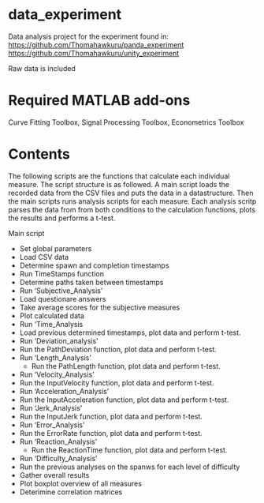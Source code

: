 # data_experiment
Data analysis project for the experiment found in:  
https://github.com/Thomahawkuru/panda_experiment  
https://github.com/Thomahawkuru/unity_experiment  

Raw data is included

# Required MATLAB add-ons
Curve Fitting Toolbox, Signal Processing Toolbox, Econometrics Toolbox

# Contents
The following scripts are the functions that calculate each individual measure. The script structure is as followed. A main script loads the recorded data from the CSV files and puts the data in a datastructure. Then the main scripts runs analysis scripts for each measure. Each analysis scritp parses the data from from both conditions to the calculation functions, plots the results and performs a t-test.

Main script
- Set global parameters
-	Load CSV data
-	Determine spawn and completion timestamps
  -	Run TimeStamps function
-	Determine paths taken between timestamps
-	Run ‘Subjective_Analysis’
   -	Load questionare answers
   -	Take average scores for the subjective measures
   -	Plot calculated data
-	Run ‘Time_Analysis
  -	Load previous determined timestamps, plot data and perform t-test.
-	Run ‘Deviation_analysis’
  -	Run the PathDeviation function, plot data and perform t-test.
- Run ‘Length_Analysis’
  -	Run the PathLength function, plot data and perform t-test.
-	Run ‘Velocity_Analysis’
  -	Run the InputVelocity function, plot data and perform t-test.
-	Run ‘Acceleration_Analysis’
  -	Run the InputAcceleration function, plot data and perform t-test.
-	Run ‘Jerk_Analysis’
  -	Run the InputJerk function, plot data and perform t-test.
-	Run ‘Error_Analysis’
  -	Run the ErrorRate function, plot data and perform t-test.
- Run ‘Reaction_Analysis’
  -	Run the ReactionTime function, plot data and perform t-test.
-	Run ‘Difficulty_Analysis’
  -	Run the previous analyses on the spanws for each level of difficulty
-	Gather overall results
  - Plot boxplot overview of all measures
  -	Deterimine correlation matrices
